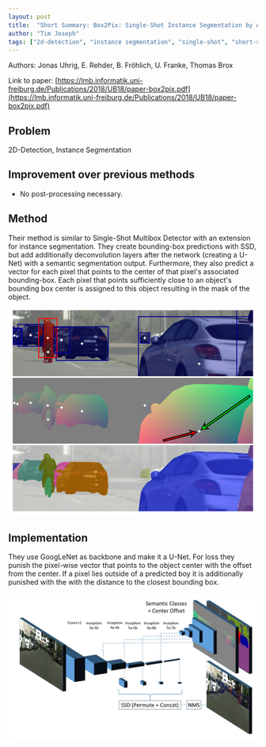 ```yaml
---
layout: post
title:  "Short Summary: Box2Pix: Single-Shot Instance Segmentation by Assigning Pixels to Object Boxes (2018)"
author: "Tim Joseph"
tags: ["2d-detection", "instance segmentation", "single-shot", "short-summary"]
---
```


Authors: Jonas Uhrig, E. Rehder, B. Fröhlich, U. Franke, Thomas Brox

Link to paper: [https://lmb.informatik.uni-freiburg.de/Publications/2018/UB18/paper-box2pix.pdf](https://lmb.informatik.uni-freiburg.de/Publications/2018/UB18/paper-box2pix.pdf)

## Problem

2D-Detection, Instance Segmentation

## Improvement over previous methods

* No post-processing necessary.

## Method 
Their method is similar to Single-Shot Multibox Detector with an extension for instance segmentation. They create bounding-box predictions with SSD, but add additionally deconvolution layers after the network (creating a U-Net) with a semantic segmentation output. Furthermore, they also predict a vector for each pixel that points to the center of that pixel's associated bounding-box. Each pixel that points sufficiently close to an object's bounding box center is assigned to this object resulting in the mask of the object.

![Visualization of different modalities.](/assets/images/box2pix.png)


## Implementation
They use GoogLeNet as backbone and make it a U-Net. For loss they punish the pixel-wise vector that points to the object center with the offset from the center. If a pixel lies outside of a predicted boy it is additionally punished with the with the distance to the closest bounding box. 

![Visualization of different modalities.](/assets/images/box2pix-architecture.png)
